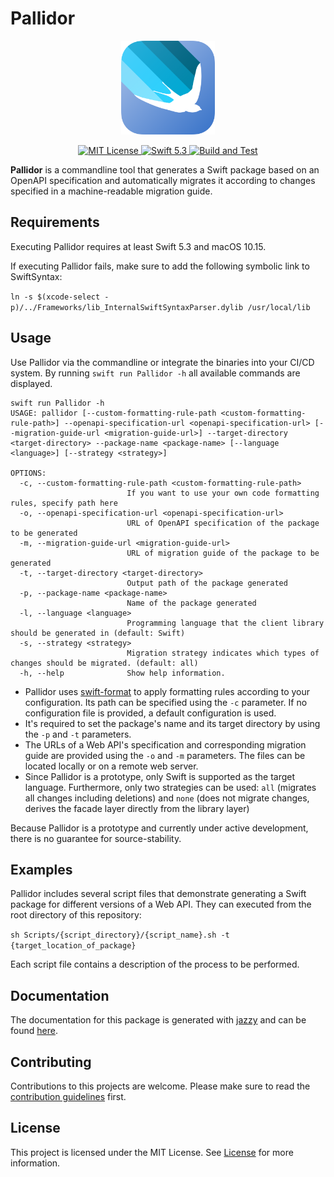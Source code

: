 # Pallidor

<p align="center">
  <img width="150" src="https://github.com/Apodini/Pallidor/blob/develop/Images/pallidor-icon.png">
</p>

<p align="center">
    <a href="LICENSE">
        <img src="https://img.shields.io/badge/license-MIT-brightgreen.svg" alt="MIT License">
    </a>
    <a href="https://swift.org">
        <img src="https://img.shields.io/badge/Swift-5.3-blue.svg" alt="Swift 5.3">
    </a>
  <a href="https://github.com/Apodini/Pallidor">
    <img src="https://github.com/Apodini/Pallidor/workflows/Build%20and%20Test/badge.svg" alt="Build and Test">
    </a>
</p>

**Pallidor** is a commandline tool that generates a Swift package based on an OpenAPI specification and automatically migrates it according to changes specified in a machine-readable migration guide. 

## Requirements
Executing Pallidor requires at least Swift 5.3 and macOS 10.15.

If executing Pallidor fails, make sure to add the following symbolic link to SwiftSyntax:

`ln -s $(xcode-select -p)/../Frameworks/lib_InternalSwiftSyntaxParser.dylib /usr/local/lib`

## Usage
Use Pallidor via the commandline or integrate the binaries into your CI/CD system.
By running `swift run Pallidor -h` all available commands are displayed.
```
swift run Pallidor -h
USAGE: pallidor [--custom-formatting-rule-path <custom-formatting-rule-path>] --openapi-specification-url <openapi-specification-url> [--migration-guide-url <migration-guide-url>] --target-directory <target-directory> --package-name <package-name> [--language <language>] [--strategy <strategy>]

OPTIONS:
  -c, --custom-formatting-rule-path <custom-formatting-rule-path>
                          If you want to use your own code formatting rules, specify path here 
  -o, --openapi-specification-url <openapi-specification-url>
                          URL of OpenAPI specification of the package to be generated 
  -m, --migration-guide-url <migration-guide-url>
                          URL of migration guide of the package to be generated 
  -t, --target-directory <target-directory>
                          Output path of the package generated 
  -p, --package-name <package-name>
                          Name of the package generated 
  -l, --language <language>
                          Programming language that the client library should be generated in (default: Swift)
  -s, --strategy <strategy>
                          Migration strategy indicates which types of changes should be migrated. (default: all)
  -h, --help              Show help information.

```

 - Pallidor uses [swift-format](https://github.com/apple/swift-format) to apply formatting rules according to your configuration. Its path can be specified using the `-c` parameter. If no configuration file is provided, a default configuration is used.
 - It's required to set the package's name and its target directory by using the `-p` and `-t` parameters.
 - The URLs of a Web API's specification and corresponding migration guide are provided using the `-o` and `-m` parameters. The files can be located locally or on a remote web server.
 - Since Pallidor is a prototype, only Swift is supported as the target language. Furthermore, only two strategies can be used: `all` (migrates all changes including deletions) and `none` (does not migrate changes, derives the facade layer directly from the library layer)

Because Pallidor is a prototype and currently under active development, there is no guarantee for source-stability.

## Examples
Pallidor includes several script files that demonstrate generating a Swift package for different versions of a Web API. They can executed from the root directory of this repository:

`sh Scripts/{script_directory}/{script_name}.sh -t {target_location_of_package}`

Each script file contains a description of the process to be performed.

## Documentation
The documentation for this package is generated with [jazzy](https://github.com/realm/jazzy) and can be found [here](https://apodini.github.io/Pallidor/).
 
## Contributing
Contributions to this projects are welcome. Please make sure to read the [contribution guidelines](https://github.com/Apodini/.github/blob/release/CONTRIBUTING.md) first.

## License
This project is licensed under the MIT License. See [License](https://github.com/Apodini/Template-Repository/blob/release/LICENSE) for more information.
